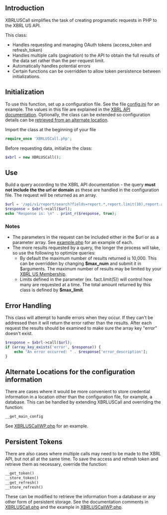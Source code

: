 ## Introduction
XBRLUSCall simplifies the task of creating programatic requests in PHP to the XBRL US API.  

This class:
- Handles requesting and managing OAuth tokens (access_token and refresh_token)
- Handles multiple calls (pagination) to the API to obtain the full results of the data set rather than the per-request limit. 
- Automatically handles potential errors
- Certain functions can be overridden to allow token persistence between initializations.



## Initialization
To use this function, set up a configuration file.  See the file [config.ini](config.ini) for an example.  The values in this file are explained in the [XBRL API documentation](https://github.com/xbrlus/xbrl-api).  Optionally, the class can be extended so configuration details can be [retrieved from an alternate location](#alternate-locations-for-the-configuration-information).

Import the class at the beginning of your file
```php 
require_once 'XBRLUSCall.php';
```
Before requesting data, initialize the class:
```php 
$xbrl = new XBRLUSCall();
```

## Use
Build a query according to the XBRL API documentation - the query **must not include the the url or domain** as these are handled in the configuration file.  The request will be returned as an array.
```php 
$url = '/api/v1/report/search?fields=report.*,report.limit(10),report.accepted-timestamp.sort(DESC)';
$response = $xbrl->call($url);
echo "Response is: \n" . print_r($response, true);
```  

### Notes
- The parameters in the request can be included either in the $url or as a parameter array.  See [example.php](example.php) for an example of each.
- The more results requested by a query, the longer the process will take, so use the following to optimize queries:
	- By default the maximum number of results returned is 10,000.  This can be overridden by changing **$max_num** and submit it in $arguments.  The maximum number of results may be limited by your [XBRL US Membership](https://xbrl.us/benefits).  
	- Limits defined in the parameter (ex. fact.limit(5)) will control how many are requested at a time.  The total amount returned by this class is defined by **$max_limit**.

## Error Handling
This class will attempt to handle errors when they occur.  If they can't be addressed then it will return the error rather than the results.  After each request the results should be examined to make sure the array key "error" doesn't exist.

```php 
$response = $xbrl->call($url);
if (array_key_exists('error', $response)) {
    echo "An error occurred: " . $response['error_description'];
}
```

## Alternate Locations for the configuration information
There are cases where it would be more convenient to store credential information in a location other than the configuration file, for example, a database.  This can be handled by extending XBRLUSCall and overriding the function:
```php 
__get_main_config
```  

See [XBRLUSCallWP.php](XBRLUSCallWP.php) for an example.

## Persistent Tokens
There are also cases where multiple calls may need to be made to the XBRL API, but not all at the same time.  To save the access and refresh token and retrieve them as necessary, override the function:

```php
__get_token()
__store_token()
__get_refresh()
__store_refresh()
```  

These can be modified to retrieve the information from a database or any other form of persistent storage.  See the documentation comments in [XBRLUSCall.php](XBRLUSCall.php) and the example in [XBRLUSCallWP.php](XBRLUSCallWP.php).




